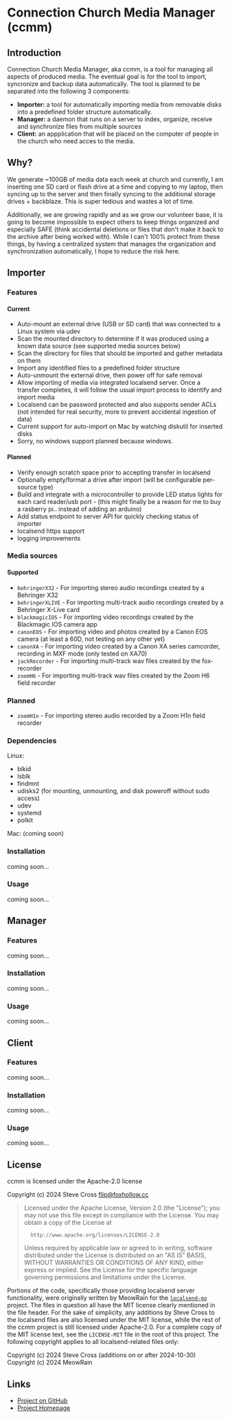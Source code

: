 # Connection Church Media Manager (ccmm)

## Introduction

Connection Church Media Manager, aka ccmm, is a tool for managing all aspects of
produced media. The eventual goal is for the tool to import, syncronize and backup
data automatically. The tool is planned to be separated into the following 3 components:

- **Importer:** a tool for automatically importing media from removable disks into a predefined 
  folder structure automatically.
- **Manager:** a daemon that runs on a server to index, organize, receive and synchronize files 
  from multiple sources
- **Client:** an appplication that will be placed on the computer of people in the church who
  need acces to the media. 

## Why?

We generate ~100GB of media data each week at church and currently, I am inserting one
SD card or flash drive at a time and copying to my laptop, then syncing up to the 
server and then finally syncing to the additional storage drives + backblaze. This
is super tedious and wastes a lot of time. 

Additionally, we are growing rapidly and as we grow our volunteer base, it is going to
become impossible to expect others to keep things organized and especially SAFE (think
accidental deletions or files that don't make it back to the archive after being worked with).
While I can't 100% protect from these things, by having a centralized system that manages the
organization and synchronization automatically, I hope to reduce the risk here.

## Importer

### Features


#### Current
  - Auto-mount an external drive (USB or SD card) that was connected to a Linux system via udev
  - Scan the mounted directory to determine if it was produced using a known data source (see supported media sources below)
  - Scan the directory for files that should be imported and gather metadata on them
  - Import any identified files to a predefined folder structure
  - Auto-unmount the external drive, then power off for safe removal
  - Allow importing of media via integrated localsend server. Once a transfer completes, it will follow the usual import process to identify and import media
  - Localsend can be password protected and also supports sender ACLs (not intended for real security, more to prevent accidental ingestion of data)
  - Current support for auto-import on Mac by watching diskutil for inserted disks
  - Sorry, no windows support planned because windows.

#### Planned 
  - Verify enough scratch space prior to accepting transfer in localsend
  - Optionally empty/format a drive after import (will be configurable per-source type)
  - Build and integrate with a microcontroller to provide LED status lights for each card reader/usb port - (this might finally be a reason for me to buy a rasberry pi.. instead of adding an arduino)
  - Add status endpoint to server API for quickly checking status of importer
  - localsend https support
  - logging improvements

### Media sources

#### Supported
  - `behringerX32` - For importing stereo audio recordings created by a Behringer X32
  - `behringerXLIVE` - For importing multi-track audio recordings created by a Behringer X-Live card
  - `blackmagicIOS` - For importing video recordings created by the Blackmagic IOS camera app
  - `canonEOS` - For importing video and photos created by a Canon EOS camera (at least a 60D, not testing on any other yet)
  - `canonXA` - For importing video created by a Canon XA series camcorder, recording in MXF mode (only tested on XA70)
  - `jackRecorder` - For importing multi-track wav files created by the fox-recorder
  - `zoomH6` - For importing multi-track wav files created by the Zoom H6 field recorder

### Planned
  - `zoomH1n` - For importing stereo audio recorded by a Zoom H1n field recorder

### Dependencies

Linux:
- blkid
- lsblk
- findmnt
- udisks2 (for mounting, unmounting, and disk poweroff without sudo access)
- udev
- systemd
- polkit

Mac:
(coming soon)

### Installation

coming soon...

### Usage

coming soon...

## Manager

### Features

coming soon...

### Installation

coming soon...

### Usage

coming soon...

## Client

### Features

coming soon...

### Installation

coming soon...

### Usage

coming soon...

## License

ccmm is licensed under the Apache-2.0 license

Copyright (c) 2024 Steve Cross <flip@foxhollow.cc>

>  Licensed under the Apache License, Version 2.0 (the "License");
>  you may not use this file except in compliance with the License.
>  You may obtain a copy of the License at
>
>       http://www.apache.org/licenses/LICENSE-2.0
>
>  Unless required by applicable law or agreed to in writing, software
>  distributed under the License is distributed on an "AS IS" BASIS,
>  WITHOUT WARRANTIES OR CONDITIONS OF ANY KIND, either express or implied.
>  See the License for the specific language governing permissions and
>  limitations under the License.

Portions of the code, specifically those providing localsend server functionality, were originally 
written by MeowRain for the [`localsend-go`](https://github.com/meowrain/localsend-go) project. The 
files in question all have the MIT license clearly mentioned in the file header. For the sake of 
simplicity, any additions by Steve Cross to the localsend files are also licensed under the MIT 
license, while the rest of the ccmm project is still licensed under Apache-2.0. For a complete 
copy of the MIT license text, see the `LICENSE-MIT` file in the root of this project. The 
following copyright applies to all localsend-related files only:

Copyright (c) 2024 Steve Cross (additions on or after 2024-10-30)
Copyright (c) 2024 MeowRain

## Links

- [Project on GitHub](https://github.com/hairlesshobo/ccmm/)
- [Project Homepage](https://www.foxhollow.cc/projects/ccmm/)